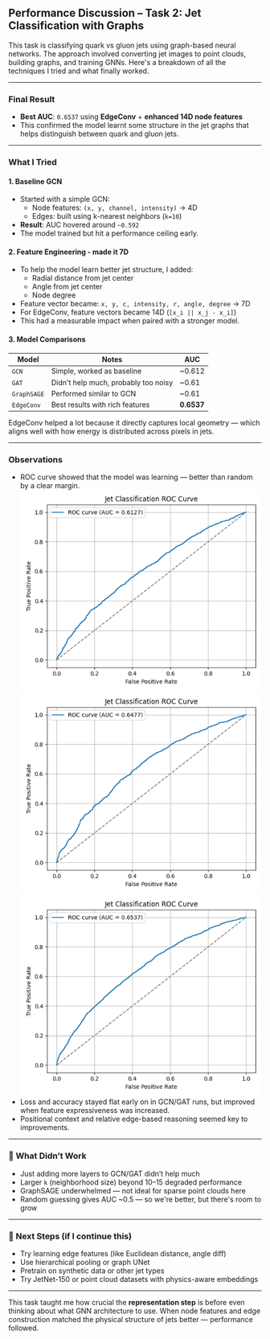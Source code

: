 ## Performance Discussion – Task 2: Jet Classification with Graphs

This task is classifying quark vs gluon jets using graph-based neural networks. The approach involved converting jet images to point clouds, building graphs, and training GNNs. Here's a breakdown of all the techniques I tried and what finally worked.

---

### Final Result
- **Best AUC**: `0.6537` using **EdgeConv** + **enhanced 14D node features**
- This confirmed the model learnt some structure in the jet graphs that helps distinguish between quark and gluon jets.

---

###  What I Tried

#### 1. Baseline GCN
- Started with a simple GCN:
  - Node features: `(x, y, channel, intensity)` → 4D
  - Edges: built using k-nearest neighbors (`k=10`)
- **Result**: AUC hovered around `~0.592`
- The model trained but hit a performance ceiling early.

#### 2. Feature Engineering - made it 7D
- To help the model learn better jet structure, I added:
  - Radial distance from jet center
  - Angle from jet center
  - Node degree
- Feature vector became: `x, y, c, intensity, r, angle, degree` → 7D
- For EdgeConv, feature vectors became 14D (`[x_i || x_j - x_i]`)
- This had a measurable impact when paired with a stronger model.

#### 3. Model Comparisons

| Model       | Notes                             | AUC     |
|-------------|-----------------------------------|---------|
| `GCN`       | Simple, worked as baseline        | ~0.612  |
| `GAT`       | Didn't help much, probably too noisy | ~0.61 |
| `GraphSAGE` | Performed similar to GCN          | ~0.61   |
| `EdgeConv`  | Best results with rich features   | **0.6537**  |

EdgeConv helped a lot because it directly captures local geometry — which aligns well with how energy is distributed across pixels in jets.

---

### Observations

- ROC curve showed that the model was learning — better than random by a clear margin.
![GCN ROC](../assets/roc_1.png)
![GAT ROC](../assets/roc_2.png)
![EdgeConv ROC](../assets/roc_3.png)
- Loss and accuracy stayed flat early on in GCN/GAT runs, but improved when feature expressiveness was increased.
- Positional context and relative edge-based reasoning seemed key to improvements.

---

### 🧪 What Didn’t Work
- Just adding more layers to GCN/GAT didn’t help much
- Larger `k` (neighborhood size) beyond 10–15 degraded performance
- GraphSAGE underwhelmed — not ideal for sparse point clouds here
- Random guessing gives AUC ~0.5 — so we're better, but there's room to grow

---

### 🚀 Next Steps (if I continue this)

- Try learning edge features (like Euclidean distance, angle diff)
- Use hierarchical pooling or graph UNet
- Pretrain on synthetic data or other jet types
- Try JetNet-150 or point cloud datasets with physics-aware embeddings

---

This task taught me how crucial the **representation step** is before even thinking about what GNN architecture to use. When node features and edge construction matched the physical structure of jets better — performance followed.

